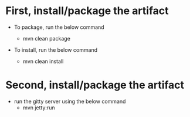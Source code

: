 # First, install/package the artifact 
- To package, run the below command
  - mvn clean package
  
- To install, run the below command
  - mvn clean install
  
# Second, install/package the artifact 
  - run the gitty server using the below command 
    - mvn jetty:run
